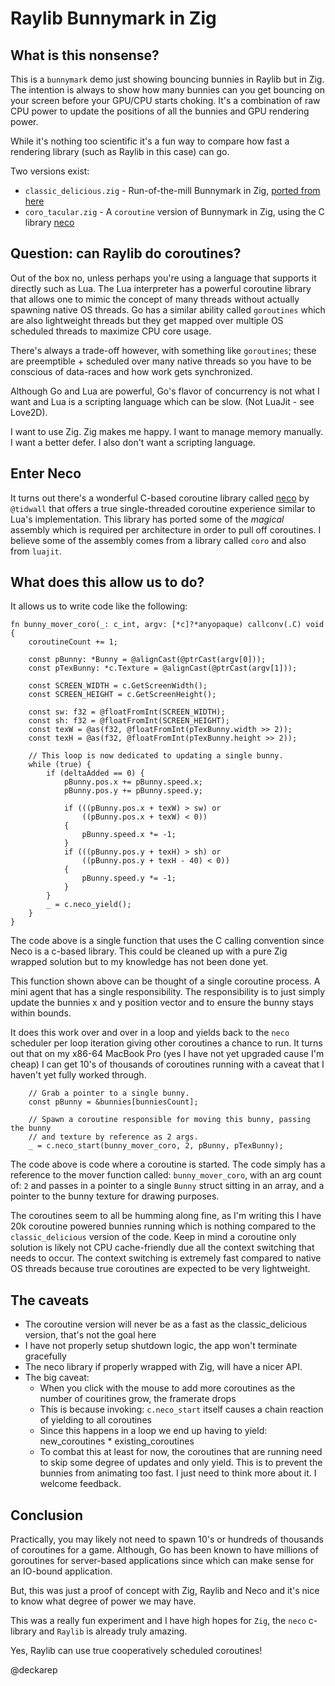 # Raylib Bunnymark in Zig

## What is this nonsense?

This is a `bunnymark` demo just showing bouncing bunnies in Raylib but in Zig. The intention is always to show how many bunnies can you get bouncing on your screen before your GPU/CPU starts choking. It's a combination of raw CPU power to update the positions of all the bunnies and GPU rendering power.

While it's nothing too scientific it's a fun way to compare how fast a rendering library (such as Raylib in this case) can go.

Two versions exist:
  * `classic_delicious.zig` - Run-of-the-mill Bunnymark in Zig, [ported from here](https://github.com/raysan5/raylib/blob/master/examples/textures/textures_bunnymark.c)
  * `coro_tacular.zig` - A `coroutine` version of Bunnymark in Zig, using the C library [neco](https://github.com/tidwall/neco)

## Question: can Raylib do coroutines?

Out of the box no, unless perhaps you're using a language that supports it directly such as Lua. The Lua interpreter has a powerful coroutine library that allows one to mimic the concept of many threads without actually spawning native OS threads. Go has a similar ability called `goroutines` which are also lightweight threads but they get mapped over multiple OS scheduled threads to maximize CPU core usage.

There's always a trade-off however, with something like `goroutines`; these are preemptible + scheduled over many native threads so you have to be conscious of data-races and how work gets synchronized.

Although Go and Lua are powerful, Go's flavor of concurrency is not what I want and Lua is a scripting language which can be slow. (Not LuaJit - see Love2D).

I want to use Zig. Zig makes me happy. I want to manage memory manually. I want a better defer. I also don't want a scripting language.

## Enter Neco

It turns out there's a wonderful C-based coroutine library called [neco](https://github.com/tidwall/neco) by `@tidwall` that offers a true single-threaded coroutine experience similar to Lua's implementation. This library has ported some of the *magical* assembly which is required per architecture in order to pull off coroutines. I believe some of the assembly comes from a library called `coro` and also from `luajit`.

## What does this allow us to do?

It allows us to write code like the following:

```zig
fn bunny_mover_coro(_: c_int, argv: [*c]?*anyopaque) callconv(.C) void {
    coroutineCount += 1;

    const pBunny: *Bunny = @alignCast(@ptrCast(argv[0]));
    const pTexBunny: *c.Texture = @alignCast(@ptrCast(argv[1]));

    const SCREEN_WIDTH = c.GetScreenWidth();
    const SCREEN_HEIGHT = c.GetScreenHeight();

    const sw: f32 = @floatFromInt(SCREEN_WIDTH);
    const sh: f32 = @floatFromInt(SCREEN_HEIGHT);
    const texW = @as(f32, @floatFromInt(pTexBunny.width >> 2));
    const texH = @as(f32, @floatFromInt(pTexBunny.height >> 2));

    // This loop is now dedicated to updating a single bunny.
    while (true) {
        if (deltaAdded == 0) {
            pBunny.pos.x += pBunny.speed.x;
            pBunny.pos.y += pBunny.speed.y;

            if (((pBunny.pos.x + texW) > sw) or
                ((pBunny.pos.x + texW) < 0))
            {
                pBunny.speed.x *= -1;
            }
            if (((pBunny.pos.y + texH) > sh) or
                ((pBunny.pos.y + texH - 40) < 0))
            {
                pBunny.speed.y *= -1;
            }
        }
        _ = c.neco_yield();
    }
}
```

The code above is a single function that uses the C calling convention since Neco is a c-based library. This could be cleaned up with a pure Zig wrapped solution but to my knowledge has not been done yet.

This function shown above can be thought of a single coroutine process. A mini agent that has a single responsibility. The responsibility is to just simply update the bunnies x and y position vector and to ensure the bunny stays within bounds.

It does this work over and over in a loop and yields back to the `neco` scheduler per loop iteration giving other coroutines a chance to run. It turns out that on my x86-64 MacBook Pro (yes I have not yet upgraded cause I'm cheap) I can get 10's of thousands of coroutines running with a caveat that I haven't yet fully worked through.

```zig
    // Grab a pointer to a single bunny.
    const pBunny = &bunnies[bunniesCount];
    
    // Spawn a coroutine responsible for moving this bunny, passing the bunny
    // and texture by reference as 2 args.
    _ = c.neco_start(bunny_mover_coro, 2, pBunny, pTexBunny);
```

The code above is code where a coroutine is started. The code simply has a reference to the mover function called: `bunny_mover_coro`, with an arg count of: `2` and passes in a pointer to a single `Bunny` struct sitting in an array, and a pointer to the bunny texture for drawing purposes.

The coroutines seem to all be humming along fine, as I'm writing this I have 20k coroutine powered bunnies running which is nothing compared to the `classic_delicious` version of the code. Keep in mind a coroutine only solution is likely not CPU cache-friendly due all the context switching that needs to occur. The context switching is extremely fast compared to native OS threads because true coroutines are expected to be very lightweight.

## The caveats
  * The coroutine version will never be as a fast as the classic_delicious version, that's not the goal here
  * I have not properly setup shutdown logic, the app won't terminate gracefully
  * The neco library if properly wrapped with Zig, will have a nicer API.
  * The big caveat:
    * When you click with the mouse to add more coroutines as the number of couritines grow, the framerate drops
    * This is because invoking: `c.neco_start` itself causes a chain reaction of yielding to all coroutines
    * Since this happens in a loop we end up having to yield: new_coroutines * existing_coroutines
    * To combat this at least for now, the coroutines that are running need to skip some degree of updates and only yield. This is to prevent the bunnies from animating too fast. I just need to think more about it. I welcome feedback.

## Conclusion

Practically, you may likely not need to spawn 10's or hundreds of thousands of coroutines for a game. Although, Go has been known to have millions of goroutines for server-based applications since which can make sense for an IO-bound application.

But, this was just a proof of concept with Zig, Raylib and Neco and it's nice to know what degree of power we may have.

This was a really fun experiment and I have high hopes for `Zig`, the `neco` c-library and `Raylib` is already truly amazing.

Yes, Raylib can use true cooperatively scheduled coroutines!

@deckarep


